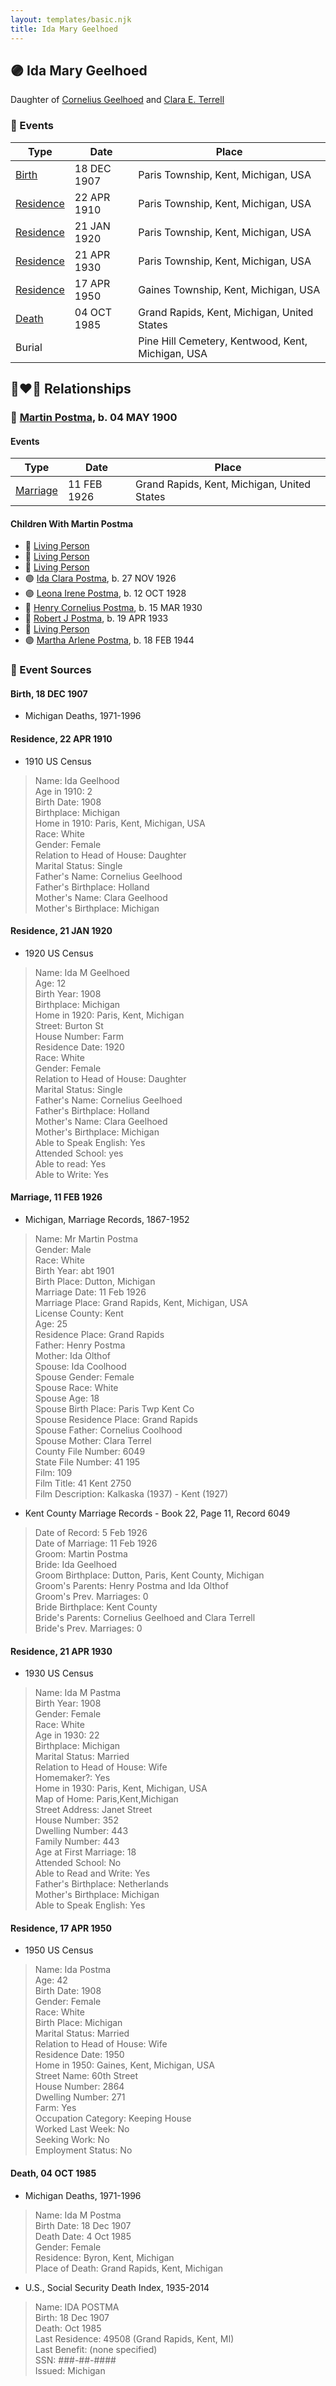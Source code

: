 ```yaml
---
layout: templates/basic.njk
title: Ida Mary Geelhoed
---
```

## 🟣 Ida Mary Geelhoed

Daughter of [Cornelius Geelhoed](/people/9/92844960) and [Clara E. Terrell](/people/6/62490094)

### 📆 Events

Type | Date | Place
------ | ------ | ------
[Birth](#event-33041d3a-45b7-42e9-b16e-f0fc2f7c1a5e) | 18 DEC 1907 | Paris Township, Kent, Michigan, USA
[Residence](#event-4e0cf98f-c6c0-46c7-82c6-500a9fd5435e) | 22 APR 1910 | Paris Township, Kent, Michigan, USA
[Residence](#event-70f0b38b-f31f-4531-a2c8-8555e2122c3b) | 21 JAN 1920 | Paris Township, Kent, Michigan, USA
[Residence](#event-10219d22-759d-49ef-a649-3b61f6ddeb29) | 21 APR 1930 | Paris Township, Kent, Michigan, USA
[Residence](#event-46898586-ac73-4443-9b2f-763f84166a9c) | 17 APR 1950 | Gaines Township, Kent, Michigan, USA
[Death](#event-6695d19e-d148-4925-ac87-1ebb69709dfc) | 04 OCT 1985 | Grand Rapids, Kent, Michigan, United States
Burial |  | Pine Hill Cemetery, Kentwood, Kent, Michigan, USA

## 👩‍❤️‍👨 Relationships

### 🔵 [Martin Postma](/people/7/7474832), b. 04 MAY 1900

#### Events

Type | Date | Place
------ | ------ | ------
[Marriage](#event-9d078284-176a-403b-8bc5-5698de2e8131) | 11 FEB 1926 | Grand Rapids, Kent, Michigan, United States
#### Children With Martin Postma
* 🔵 [Living Person](/people/9/99000592)
* 🔵 [Living Person](/people/4/42765268)
* 🔵 [Living Person](/people/9/94856714)
* 🟣 [Ida Clara Postma](/people/5/59695695), b. 27 NOV 1926
* 🟣 [Leona Irene Postma](/people/9/94687680), b. 12 OCT 1928
* 🔵 [Henry Cornelius Postma](/people/2/26394076), b. 15 MAR 1930
* 🔵 [Robert J Postma](/people/9/97112614), b. 19 APR 1933
* 🔵 [Living Person](/people/5/50440830)
* 🟣 [Martha Arlene Postma](/people/3/39368292), b. 18 FEB 1944
### 📰 Event Sources

#### <a id="event-33041d3a-45b7-42e9-b16e-f0fc2f7c1a5e"></a> Birth, 18 DEC 1907
* Michigan Deaths, 1971-1996

#### <a id="event-4e0cf98f-c6c0-46c7-82c6-500a9fd5435e"></a> Residence, 22 APR 1910
* 1910 US Census
>   
  > Name: Ida Geelhood  
  > Age in 1910: 2  
  > Birth Date: 1908  
  > Birthplace: Michigan  
  > Home in 1910: Paris, Kent, Michigan, USA  
  > Race: White  
  > Gender: Female  
  > Relation to Head of House: Daughter  
  > Marital Status: Single  
  > Father's Name: Cornelius Geelhood  
  > Father's Birthplace: Holland  
  > Mother's Name: Clara Geelhood  
  > Mother's Birthplace: Michigan

#### <a id="event-70f0b38b-f31f-4531-a2c8-8555e2122c3b"></a> Residence, 21 JAN 1920
* 1920 US Census
>   
  > Name: Ida M Geelhoed  
  > Age: 12  
  > Birth Year: 1908  
  > Birthplace: Michigan  
  > Home in 1920: Paris, Kent, Michigan  
  > Street: Burton St  
  > House Number: Farm  
  > Residence Date: 1920  
  > Race: White  
  > Gender: Female  
  > Relation to Head of House: Daughter  
  > Marital Status: Single  
  > Father's Name: Cornelius Geelhoed  
  > Father's Birthplace: Holland  
  > Mother's Name: Clara Geelhoed  
  > Mother's Birthplace: Michigan  
  > Able to Speak English: Yes  
  > Attended School: yes  
  > Able to read: Yes  
  > Able to Write: Yes

#### <a id="event-9d078284-176a-403b-8bc5-5698de2e8131"></a> Marriage, 11 FEB 1926
* Michigan, Marriage Records, 1867-1952
>   
  > Name: Mr Martin Postma  
  > Gender: Male  
  > Race: White  
  > Birth Year: abt 1901  
  > Birth Place: Dutton, Michigan  
  > Marriage Date: 11 Feb 1926  
  > Marriage Place: Grand Rapids, Kent, Michigan, USA  
  > License County: Kent  
  > Age: 25  
  > Residence Place: Grand Rapids  
  > Father: Henry Postma  
  > Mother: Ida Olthof  
  > Spouse: Ida Coolhood  
  > Spouse Gender: Female  
  > Spouse Race: White  
  > Spouse Age: 18  
  > Spouse Birth Place: Paris Twp Kent Co  
  > Spouse Residence Place: Grand Rapids  
  > Spouse Father: Cornelius Coolhood  
  > Spouse Mother: Clara Terrel  
  > County File Number: 6049  
  > State File Number: 41 195  
  > Film: 109  
  > Film Title: 41 Kent 2750  
  > Film Description: Kalkaska (1937) - Kent (1927)
* Kent County Marriage Records  - Book 22, Page 11, Record 6049
>   
  > Date of Record: 5 Feb 1926  
  > Date of Marriage: 11 Feb 1926  
  > Groom: Martin Postma  
  > Bride: Ida Geelhoed  
  > Groom Birthplace: Dutton, Paris, Kent County, Michigan  
  > Groom's Parents: Henry Postma and Ida Olthof  
  > Groom's Prev. Marriages: 0  
  > Bride Birthplace: Kent County  
  > Bride's Parents: Cornelius Geelhoed and Clara Terrell  
  > Bride's Prev. Marriages: 0

#### <a id="event-10219d22-759d-49ef-a649-3b61f6ddeb29"></a> Residence, 21 APR 1930
* 1930 US Census
>   
  > Name: Ida M Pastma  
  > Birth Year: 1908  
  > Gender: Female  
  > Race: White  
  > Age in 1930: 22  
  > Birthplace: Michigan  
  > Marital Status: Married  
  > Relation to Head of House: Wife  
  > Homemaker?: Yes  
  > Home in 1930: Paris, Kent, Michigan, USA  
  > Map of Home: Paris,Kent,Michigan  
  > Street Address: Janet Street  
  > House Number: 352  
  > Dwelling Number: 443  
  > Family Number: 443  
  > Age at First Marriage: 18  
  > Attended School: No  
  > Able to Read and Write: Yes  
  > Father's Birthplace: Netherlands  
  > Mother's Birthplace: Michigan  
  > Able to Speak English: Yes

#### <a id="event-46898586-ac73-4443-9b2f-763f84166a9c"></a> Residence, 17 APR 1950
* 1950 US Census
>   
  > Name: Ida Postma  
  > Age: 42  
  > Birth Date: 1908  
  > Gender: Female  
  > Race: White  
  > Birth Place: Michigan  
  > Marital Status: Married  
  > Relation to Head of House: Wife  
  > Residence Date: 1950  
  > Home in 1950: Gaines, Kent, Michigan, USA  
  > Street Name: 60th Street  
  > House Number: 2864  
  > Dwelling Number: 271  
  > Farm: Yes  
  > Occupation Category: Keeping House  
  > Worked Last Week: No  
  > Seeking Work: No  
  > Employment Status: No

#### <a id="event-6695d19e-d148-4925-ac87-1ebb69709dfc"></a> Death, 04 OCT 1985
* Michigan Deaths, 1971-1996
>   
  > Name:  Ida M Postma  
  > Birth Date: 18 Dec 1907  
  > Death Date: 4 Oct 1985  
  > Gender: Female  
  > Residence: Byron, Kent, Michigan  
  > Place of Death: Grand Rapids, Kent, Michigan
* U.S., Social Security Death Index, 1935-2014
>   
  > Name: IDA POSTMA  
  > Birth: 18 Dec 1907  
  > Death: Oct 1985  
  > Last Residence: 49508 (Grand Rapids, Kent, MI)  
  > Last Benefit: (none specified)  
  > SSN: ###-##-####  
  > Issued: Michigan